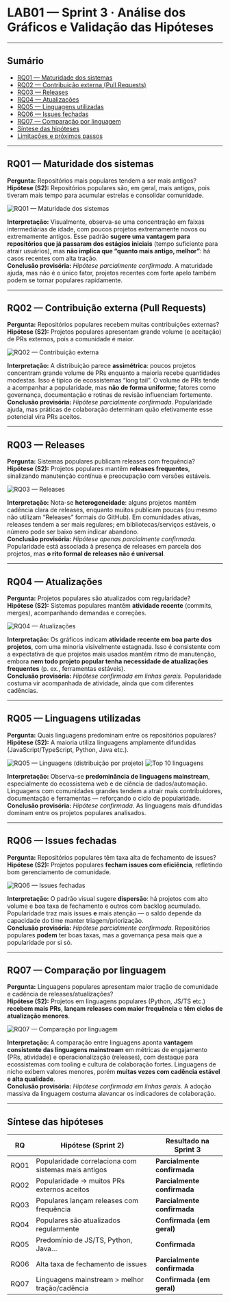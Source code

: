 # LAB01 — Sprint 3 · Análise dos Gráficos e Validação das Hipóteses

---

## Sumário
- [RQ01 — Maturidade dos sistemas](#rq01--maturidade-dos-sistemas)
- [RQ02 — Contribuição externa (Pull Requests)](#rq02--contribuição-externa-pull-requests)
- [RQ03 — Releases](#rq03--releases)
- [RQ04 — Atualizações](#rq04--atualizações)
- [RQ05 — Linguagens utilizadas](#rq05--linguagens-utilizadas)
- [RQ06 — Issues fechadas](#rq06--issues-fechadas)
- [RQ07 — Comparação por linguagem](#rq07--comparação-por-linguagem)
- [Síntese das hipóteses](#síntese-das-hipóteses)
- [Limitações e próximos passos](#limitações-e-próximos-passos)

---

## RQ01 — Maturidade dos sistemas
**Pergunta:** Repositórios mais populares tendem a ser mais antigos?  
**Hipótese (S2):** Repositórios populares são, em geral, mais antigos, pois tiveram mais tempo para acumular estrelas e consolidar comunidade.

![RQ01 — Maturidade dos sistemas](LAB01%20-%20SPRINT%2001/RQ01_maturidade.png)

**Interpretação:** Visualmente, observa-se uma concentração em faixas intermediárias de idade, com poucos projetos extremamente novos ou extremamente antigos. Esse padrão **sugere uma vantagem para repositórios que já passaram dos estágios iniciais** (tempo suficiente para atrair usuários), mas **não implica que “quanto mais antigo, melhor”**: há casos recentes com alta tração.  
**Conclusão provisória:** *Hipótese parcialmente confirmada.* A maturidade ajuda, mas não é o único fator, projetos recentes com forte apelo também podem se tornar populares rapidamente.

---

## RQ02 — Contribuição externa (Pull Requests)
**Pergunta:** Repositórios populares recebem muitas contribuições externas?  
**Hipótese (S2):** Projetos populares apresentam grande volume (e aceitação) de PRs externos, pois a comunidade é maior.

![RQ02 — Contribuição externa](LAB01%20-%20SPRINT%2001/RQ02_contribuicao.png)

**Interpretação:** A distribuição parece **assimétrica**: poucos projetos concentram grande volume de PRs enquanto a maioria recebe quantidades modestas. Isso é típico de ecossistemas “long tail”. O volume de PRs tende a acompanhar a popularidade, mas **não de forma uniforme**; fatores como governança, documentação e rotinas de revisão influenciam fortemente.  
**Conclusão provisória:** *Hipótese parcialmente confirmada.* Popularidade ajuda, mas práticas de colaboração determinam quão efetivamente esse potencial vira PRs aceitos.

---

## RQ03 — Releases
**Pergunta:** Sistemas populares publicam releases com frequência?  
**Hipótese (S2):** Projetos populares mantêm **releases frequentes**, sinalizando manutenção contínua e preocupação com versões estáveis.

![RQ03 — Releases](LAB01%20-%20SPRINT%2001/RQ03_releases.png)

**Interpretação:** Nota-se **heterogeneidade**: alguns projetos mantêm cadência clara de releases, enquanto muitos publicam poucas (ou mesmo não utilizam “Releases” formais do GitHub). Em comunidades ativas, releases tendem a ser mais regulares; em bibliotecas/serviços estáveis, o número pode ser baixo sem indicar abandono.  
**Conclusão provisória:** *Hipótese apenas parcialmente confirmada.* Popularidade está associada à presença de releases em parcela dos projetos, mas **o rito formal de releases não é universal**.

---

## RQ04 — Atualizações
**Pergunta:** Projetos populares são atualizados com regularidade?  
**Hipótese (S2):** Sistemas populares mantêm **atividade recente** (commits, merges), acompanhando demandas e correções.

![RQ04 — Atualizações](LAB01%20-%20SPRINT%2001/RQ04_atualizacoes.png)

**Interpretação:** Os gráficos indicam **atividade recente em boa parte dos projetos**, com uma minoria visivelmente estagnada. Isso é consistente com a expectativa de que projetos mais usados mantêm ritmo de manutenção, embora **nem todo projeto popular tenha necessidade de atualizações frequentes** (p. ex., ferramentas estáveis).  
**Conclusão provisória:** *Hipótese confirmada em linhas gerais.* Popularidade costuma vir acompanhada de atividade, ainda que com diferentes cadências.

---

## RQ05 — Linguagens utilizadas
**Pergunta:** Quais linguagens predominam entre os repositórios populares?  
**Hipótese (S2):** A maioria utiliza linguagens amplamente difundidas (JavaScript/TypeScript, Python, Java etc.).

![RQ05 — Linguagens (distribuição por projeto)](LAB01%20-%20SPRINT%2001/RQ05_linguagens.png)
![Top 10 linguagens](LAB01%20-%20SPRINT%2001/top10_linguagens.png)

**Interpretação:** Observa-se **predominância de linguagens mainstream**, especialmente do ecossistema web e de ciência de dados/automação. Linguagens com comunidades grandes tendem a atrair mais contribuidores, documentação e ferramentas — reforçando o ciclo de popularidade.  
**Conclusão provisória:** *Hipótese confirmada.* As linguagens mais difundidas dominam entre os projetos populares analisados.

---

## RQ06 — Issues fechadas
**Pergunta:** Repositórios populares têm taxa alta de fechamento de issues?  
**Hipótese (S2):** Projetos populares **fecham issues com eficiência**, refletindo bom gerenciamento de comunidade.

![RQ06 — Issues fechadas](LAB01%20-%20SPRINT%2001/RQ06_issues.png)

**Interpretação:** O padrão visual sugere **dispersão**: há projetos com alto volume e boa taxa de fechamento e outros com backlog acumulado. Popularidade traz mais issues **e** mais atenção — o saldo depende da capacidade do time manter triagem/priorização.  
**Conclusão provisória:** *Hipótese parcialmente confirmada.* Repositórios populares **podem** ter boas taxas, mas a governança pesa mais que a popularidade por si só.

---

## RQ07 — Comparação por linguagem
**Pergunta:** Linguagens populares apresentam maior tração de comunidade e cadência de releases/atualizações?  
**Hipótese (S2):** Projetos em linguagens populares (Python, JS/TS etc.) **recebem mais PRs**, **lançam releases com maior frequência** e **têm ciclos de atualização menores**.

![RQ07 — Comparação por linguagem](LAB01%20-%20SPRINT%2001/RQ07_comparacao_linguagens.png)

**Interpretação:** A comparação entre linguagens aponta **vantagem consistente das linguagens mainstream** em métricas de engajamento (PRs, atividade) e operacionalização (releases), com destaque para ecossistemas com tooling e cultura de colaboração fortes. Linguagens de nicho exibem valores menores, porém **muitas vezes com cadência estável e alta qualidade**.  
**Conclusão provisória:** *Hipótese confirmada em linhas gerais.* A adoção massiva da linguagem costuma alavancar os indicadores de colaboração.

---

## Síntese das hipóteses

| RQ | Hipótese (Sprint 2) | Resultado na Sprint 3 |
|---|---|---|
| RQ01 | Popularidade correlaciona com sistemas mais antigos | **Parcialmente confirmada** |
| RQ02 | Popularidade → muitos PRs externos aceitos | **Parcialmente confirmada** |
| RQ03 | Populares lançam releases com frequência | **Parcialmente confirmada** |
| RQ04 | Populares são atualizados regularmente | **Confirmada (em geral)** |
| RQ05 | Predomínio de JS/TS, Python, Java… | **Confirmada** |
| RQ06 | Alta taxa de fechamento de issues | **Parcialmente confirmada** |
| RQ07 | Linguagens mainstream > melhor tração/cadência | **Confirmada (em geral)** |


